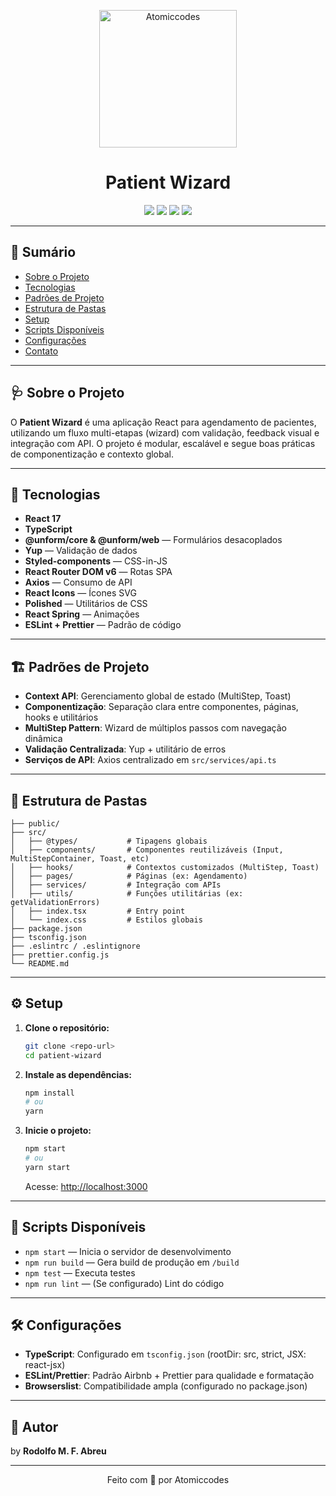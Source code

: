 <p align="center">
  <img alt="Atomiccodes" src="https://www.atomiccodes.com.br/static/media/logo1.73d0ef38.png" width="220" />
</p>

<h1 align="center">Patient Wizard</h1>

<p align="center">
  <a href="#tecnologias"><img src="https://img.shields.io/badge/stack-React%20%7C%20TypeScript-blue" /></a>
  <a href="#setup"><img src="https://img.shields.io/badge/setup-NPM%20%7C%20Yarn-green" /></a>
  <a href="#padroes-de-projeto"><img src="https://img.shields.io/badge/patterns-Context%20API%20%7C%20MultiStep-orange" /></a>
  <a href="LICENSE"><img src="https://img.shields.io/badge/license-MIT-lightgrey" /></a>
</p>

---

## 📑 Sumário
- [Sobre o Projeto](#sobre-o-projeto)
- [Tecnologias](#tecnologias)
- [Padrões de Projeto](#padroes-de-projeto)
- [Estrutura de Pastas](#estrutura-de-pastas)
- [Setup](#setup)
- [Scripts Disponíveis](#scripts-disponiveis)
- [Configurações](#configuracoes)
- [Contato](#contato)

---

## 🩺 Sobre o Projeto

O **Patient Wizard** é uma aplicação React para agendamento de pacientes, utilizando um fluxo multi-etapas (wizard) com validação, feedback visual e integração com API. O projeto é modular, escalável e segue boas práticas de componentização e contexto global.

---

## 🚀 Tecnologias

- **React 17**
- **TypeScript**
- **@unform/core & @unform/web** — Formulários desacoplados
- **Yup** — Validação de dados
- **Styled-components** — CSS-in-JS
- **React Router DOM v6** — Rotas SPA
- **Axios** — Consumo de API
- **React Icons** — Ícones SVG
- **Polished** — Utilitários de CSS
- **React Spring** — Animações
- **ESLint + Prettier** — Padrão de código

---

## 🏗️ Padrões de Projeto

- **Context API**: Gerenciamento global de estado (MultiStep, Toast)
- **Componentização**: Separação clara entre componentes, páginas, hooks e utilitários
- **MultiStep Pattern**: Wizard de múltiplos passos com navegação dinâmica
- **Validação Centralizada**: Yup + utilitário de erros
- **Serviços de API**: Axios centralizado em `src/services/api.ts`

---

## 📁 Estrutura de Pastas

```
├── public/
├── src/
│   ├── @types/           # Tipagens globais
│   ├── components/       # Componentes reutilizáveis (Input, MultiStepContainer, Toast, etc)
│   ├── hooks/            # Contextos customizados (MultiStep, Toast)
│   ├── pages/            # Páginas (ex: Agendamento)
│   ├── services/         # Integração com APIs
│   ├── utils/            # Funções utilitárias (ex: getValidationErrors)
│   ├── index.tsx         # Entry point
│   └── index.css         # Estilos globais
├── package.json
├── tsconfig.json
├── .eslintrc / .eslintignore
├── prettier.config.js
└── README.md
```

---

## ⚙️ Setup

1. **Clone o repositório:**
   ```bash
   git clone <repo-url>
   cd patient-wizard
   ```
2. **Instale as dependências:**
   ```bash
   npm install
   # ou
   yarn
   ```
3. **Inicie o projeto:**
   ```bash
   npm start
   # ou
   yarn start
   ```
   Acesse: [http://localhost:3000](http://localhost:3000)

---

## 📜 Scripts Disponíveis

- `npm start` — Inicia o servidor de desenvolvimento
- `npm run build` — Gera build de produção em `/build`
- `npm test` — Executa testes
- `npm run lint` — (Se configurado) Lint do código

---

## 🛠️ Configurações

- **TypeScript**: Configurado em `tsconfig.json` (rootDir: src, strict, JSX: react-jsx)
- **ESLint/Prettier**: Padrão Airbnb + Prettier para qualidade e formatação
- **Browserslist**: Compatibilidade ampla (configurado no package.json)

---

## 👤 Autor
by **Rodolfo M. F. Abreu**

---

<p align="center">Feito com 💙 por Atomiccodes</p>
